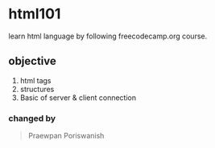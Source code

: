# html101
learn html language by following freecodecamp.org course.

## objective
1. html tags
2. structures
3. Basic of server & client connection 

### changed by
> Praewpan Poriswanish
